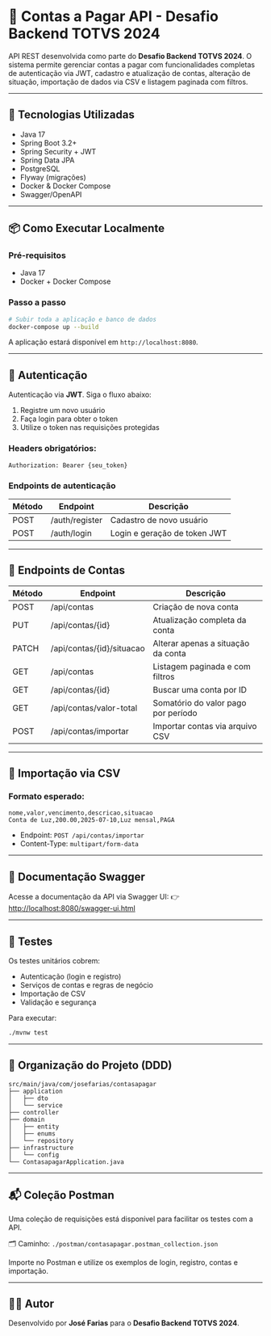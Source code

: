 # 💸 Contas a Pagar API - Desafio Backend TOTVS 2024

API REST desenvolvida como parte do **Desafio Backend TOTVS 2024**. O sistema permite gerenciar contas a pagar com funcionalidades completas de autenticação via JWT, cadastro e atualização de contas, alteração de situação, importação de dados via CSV e listagem paginada com filtros.

---

## 🚀 Tecnologias Utilizadas

- Java 17
- Spring Boot 3.2+
- Spring Security + JWT
- Spring Data JPA
- PostgreSQL
- Flyway (migrações)
- Docker & Docker Compose
- Swagger/OpenAPI

---

## 📦 Como Executar Localmente

### Pré-requisitos
- Java 17
- Docker + Docker Compose

### Passo a passo

```bash
# Subir toda a aplicação e banco de dados
docker-compose up --build
```

A aplicação estará disponível em `http://localhost:8080`.

---

## 🔐 Autenticação

Autenticação via **JWT**. Siga o fluxo abaixo:

1. Registre um novo usuário
2. Faça login para obter o token
3. Utilize o token nas requisições protegidas

### Headers obrigatórios:
```
Authorization: Bearer {seu_token}
```

### Endpoints de autenticação

| Método | Endpoint              | Descrição                      |
|--------|-----------------------|--------------------------------|
| POST   | /auth/register        | Cadastro de novo usuário       |
| POST   | /auth/login           | Login e geração de token JWT   |

---

## 📑 Endpoints de Contas

| Método | Endpoint                      | Descrição                               |
|--------|-------------------------------|-----------------------------------------|
| POST   | /api/contas                   | Criação de nova conta                   |
| PUT    | /api/contas/{id}              | Atualização completa da conta           |
| PATCH  | /api/contas/{id}/situacao     | Alterar apenas a situação da conta      |
| GET    | /api/contas                   | Listagem paginada e com filtros         |
| GET    | /api/contas/{id}              | Buscar uma conta por ID                 |
| GET    | /api/contas/valor-total       | Somatório do valor pago por período     |
| POST   | /api/contas/importar          | Importar contas via arquivo CSV         |

---

## 📄 Importação via CSV

### Formato esperado:
```csv
nome,valor,vencimento,descricao,situacao
Conta de Luz,200.00,2025-07-10,Luz mensal,PAGA
```

- Endpoint: `POST /api/contas/importar`
- Content-Type: `multipart/form-data`

---

## 📃 Documentação Swagger

Acesse a documentação da API via Swagger UI:
👉 [http://localhost:8080/swagger-ui.html](http://localhost:8080/swagger-ui.html)

---

## 🧪 Testes

Os testes unitários cobrem:

- Autenticação (login e registro)
- Serviços de contas e regras de negócio
- Importação de CSV
- Validação e segurança

Para executar:

```bash
./mvnw test
```

---

## 🧠 Organização do Projeto (DDD)

```
src/main/java/com/josefarias/contasapagar
├── application
│   ├── dto
│   └── service
├── controller
├── domain
│   ├── entity
│   ├── enums
│   └── repository
├── infrastructure
│   └── config
└── ContasapagarApplication.java
```

---

## 📬 Coleção Postman

Uma coleção de requisições está disponível para facilitar os testes com a API.

🗂 Caminho: `./postman/contasapagar.postman_collection.json`

Importe no Postman e utilize os exemplos de login, registro, contas e importação.

---

## 👨‍💻 Autor

Desenvolvido por **José Farias** para o **Desafio Backend TOTVS 2024**.
